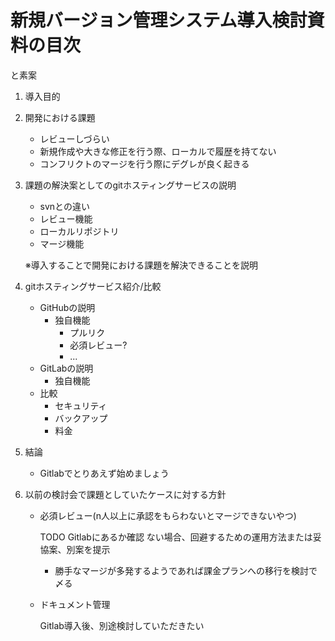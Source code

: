 # 新規バージョン管理システム導入検討資料の目次
と素案

1. 導入目的

1. 開発における課題
    - レビューしづらい
    - 新規作成や大きな修正を行う際、ローカルで履歴を持てない
    - コンフリクトのマージを行う際にデグレが良く起きる

1. 課題の解決案としてのgitホスティングサービスの説明
    - svnとの違い
    - レビュー機能
    - ローカルリポジトリ
    - マージ機能
    
    ※導入することで開発における課題を解決できることを説明

1. gitホスティングサービス紹介/比較
    - GitHubの説明
        - 独自機能
            - プルリク
            - 必須レビュー?
            - ...
    - GitLabの説明
        - 独自機能
    - 比較
        - セキュリティ
        - バックアップ
        - 料金
1. 結論
    - Gitlabでとりあえず始めましょう

1. 以前の検討会で課題としていたケースに対する方針
    <!-- 仲澤担当ここから -->
    - 必須レビュー(n人以上に承認をもらわないとマージできないやつ)

        TODO Gitlabにあるか確認
        ない場合、回避するための運用方法または妥協案、別案を提示
        
        - 勝手なマージが多発するようであれば課金プランへの移行を検討で〆る
    <!-- ここまで -->

    - ドキュメント管理

        Gitlab導入後、別途検討していただきたい
